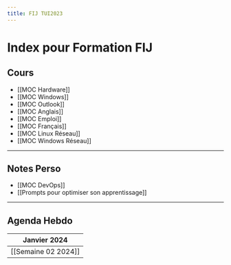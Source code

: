 ```yaml
---
title: FIJ TUI2023
---
```

# Index pour Formation FIJ
## Cours

- [[MOC Hardware]]
- [[MOC Windows]]
- [[MOC Outlook]]
- [[MOC Anglais]]
- [[MOC Emploi]]
- [[MOC Français]]
- [[MOC Linux Réseau]]
- [[MOC Windows Réseau]]
---
## Notes Perso

- [[MOC DevOps]]
- [[Prompts pour optimiser son apprentissage]]

---
## Agenda Hebdo

| **Janvier 2024** |
| ---- |
| [[Semaine 02 2024]] |
